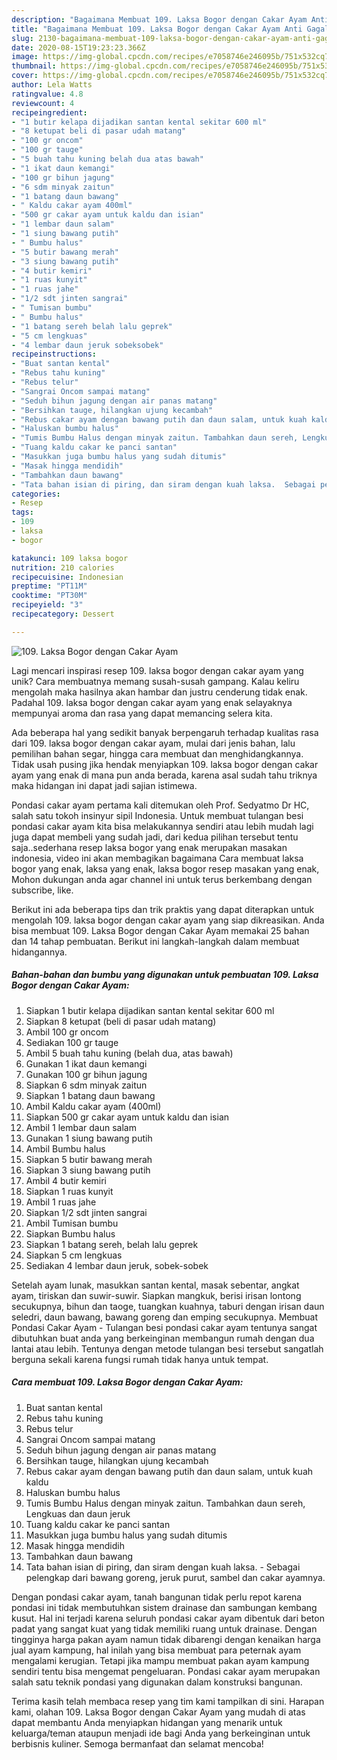 ```yaml
---
description: "Bagaimana Membuat 109. Laksa Bogor dengan Cakar Ayam Anti Gagal"
title: "Bagaimana Membuat 109. Laksa Bogor dengan Cakar Ayam Anti Gagal"
slug: 2130-bagaimana-membuat-109-laksa-bogor-dengan-cakar-ayam-anti-gagal
date: 2020-08-15T19:23:23.366Z
image: https://img-global.cpcdn.com/recipes/e7058746e246095b/751x532cq70/109-laksa-bogor-dengan-cakar-ayam-foto-resep-utama.jpg
thumbnail: https://img-global.cpcdn.com/recipes/e7058746e246095b/751x532cq70/109-laksa-bogor-dengan-cakar-ayam-foto-resep-utama.jpg
cover: https://img-global.cpcdn.com/recipes/e7058746e246095b/751x532cq70/109-laksa-bogor-dengan-cakar-ayam-foto-resep-utama.jpg
author: Lela Watts
ratingvalue: 4.8
reviewcount: 4
recipeingredient:
- "1 butir kelapa dijadikan santan kental sekitar 600 ml"
- "8 ketupat beli di pasar udah matang"
- "100 gr oncom"
- "100 gr tauge"
- "5 buah tahu kuning belah dua atas bawah"
- "1 ikat daun kemangi"
- "100 gr bihun jagung"
- "6 sdm minyak zaitun"
- "1 batang daun bawang"
- " Kaldu cakar ayam 400ml"
- "500 gr cakar ayam untuk kaldu dan isian"
- "1 lembar daun salam"
- "1 siung bawang putih"
- " Bumbu halus"
- "5 butir bawang merah"
- "3 siung bawang putih"
- "4 butir kemiri"
- "1 ruas kunyit"
- "1 ruas jahe"
- "1/2 sdt jinten sangrai"
- " Tumisan bumbu"
- " Bumbu halus"
- "1 batang sereh belah lalu geprek"
- "5 cm lengkuas"
- "4 lembar daun jeruk sobeksobek"
recipeinstructions:
- "Buat santan kental"
- "Rebus tahu kuning"
- "Rebus telur"
- "Sangrai Oncom sampai matang"
- "Seduh bihun jagung dengan air panas matang"
- "Bersihkan tauge, hilangkan ujung kecambah"
- "Rebus cakar ayam dengan bawang putih dan daun salam, untuk kuah kaldu"
- "Haluskan bumbu halus"
- "Tumis Bumbu Halus dengan minyak zaitun. Tambahkan daun sereh, Lengkuas dan daun jeruk"
- "Tuang kaldu cakar ke panci santan"
- "Masukkan juga bumbu halus yang sudah ditumis"
- "Masak hingga mendidih"
- "Tambahkan daun bawang"
- "Tata bahan isian di piring, dan siram dengan kuah laksa.  Sebagai pelengkap dari bawang goreng, jeruk purut, sambel dan cakar ayamnya."
categories:
- Resep
tags:
- 109
- laksa
- bogor

katakunci: 109 laksa bogor 
nutrition: 210 calories
recipecuisine: Indonesian
preptime: "PT11M"
cooktime: "PT30M"
recipeyield: "3"
recipecategory: Dessert

---
```



![109. Laksa Bogor dengan Cakar Ayam](https://img-global.cpcdn.com/recipes/e7058746e246095b/751x532cq70/109-laksa-bogor-dengan-cakar-ayam-foto-resep-utama.jpg)

Lagi mencari inspirasi resep 109. laksa bogor dengan cakar ayam yang unik? Cara membuatnya memang susah-susah gampang. Kalau keliru mengolah maka hasilnya akan hambar dan justru cenderung tidak enak. Padahal 109. laksa bogor dengan cakar ayam yang enak selayaknya mempunyai aroma dan rasa yang dapat memancing selera kita.

Ada beberapa hal yang sedikit banyak berpengaruh terhadap kualitas rasa dari 109. laksa bogor dengan cakar ayam, mulai dari jenis bahan, lalu pemilihan bahan segar, hingga cara membuat dan menghidangkannya. Tidak usah pusing jika hendak menyiapkan 109. laksa bogor dengan cakar ayam yang enak di mana pun anda berada, karena asal sudah tahu triknya maka hidangan ini dapat jadi sajian istimewa.

Pondasi cakar ayam pertama kali ditemukan oleh Prof. Sedyatmo Dr HC, salah satu tokoh insinyur sipil Indonesia. Untuk membuat tulangan besi pondasi cakar ayam kita bisa melakukannya sendiri atau lebih mudah lagi juga dapat membeli yang sudah jadi, dari kedua pilihan tersebut tentu saja..sederhana resep laksa bogor yang enak merupakan masakan indonesia, video ini akan membagikan bagaimana Cara membuat laksa bogor yang enak, laksa yang enak, laksa bogor resep masakan yang enak, Mohon dukungan anda agar channel ini untuk terus berkembang dengan subscribe, like.


Berikut ini ada beberapa tips dan trik praktis yang dapat diterapkan untuk mengolah 109. laksa bogor dengan cakar ayam yang siap dikreasikan. Anda bisa membuat 109. Laksa Bogor dengan Cakar Ayam memakai 25 bahan dan 14 tahap pembuatan. Berikut ini langkah-langkah dalam membuat hidangannya.

<!--inarticleads1-->

##### Bahan-bahan dan bumbu yang digunakan untuk pembuatan 109. Laksa Bogor dengan Cakar Ayam:

1. Siapkan 1 butir kelapa dijadikan santan kental sekitar 600 ml
1. Siapkan 8 ketupat (beli di pasar udah matang)
1. Ambil 100 gr oncom
1. Sediakan 100 gr tauge
1. Ambil 5 buah tahu kuning (belah dua, atas bawah)
1. Gunakan 1 ikat daun kemangi
1. Gunakan 100 gr bihun jagung
1. Siapkan 6 sdm minyak zaitun
1. Siapkan 1 batang daun bawang
1. Ambil  Kaldu cakar ayam (400ml)
1. Siapkan 500 gr cakar ayam untuk kaldu dan isian
1. Ambil 1 lembar daun salam
1. Gunakan 1 siung bawang putih
1. Ambil  Bumbu halus
1. Siapkan 5 butir bawang merah
1. Siapkan 3 siung bawang putih
1. Ambil 4 butir kemiri
1. Siapkan 1 ruas kunyit
1. Ambil 1 ruas jahe
1. Siapkan 1/2 sdt jinten sangrai
1. Ambil  Tumisan bumbu
1. Siapkan  Bumbu halus
1. Siapkan 1 batang sereh, belah lalu geprek
1. Siapkan 5 cm lengkuas
1. Sediakan 4 lembar daun jeruk, sobek-sobek


Setelah ayam lunak, masukkan santan kental, masak sebentar, angkat ayam, tiriskan dan suwir-suwir. Siapkan mangkuk, berisi irisan lontong secukupnya, bihun dan taoge, tuangkan kuahnya, taburi dengan irisan daun seledri, daun bawang, bawang goreng dan emping secukupnya. Membuat Pondasi Cakar Ayam - Tulangan besi pondasi cakar ayam tentunya sangat dibutuhkan buat anda yang berkeinginan membangun rumah dengan dua lantai atau lebih. Tentunya dengan metode tulangan besi tersebut sangatlah berguna sekali karena fungsi rumah tidak hanya untuk tempat. 

<!--inarticleads2-->

##### Cara membuat 109. Laksa Bogor dengan Cakar Ayam:

1. Buat santan kental
1. Rebus tahu kuning
1. Rebus telur
1. Sangrai Oncom sampai matang
1. Seduh bihun jagung dengan air panas matang
1. Bersihkan tauge, hilangkan ujung kecambah
1. Rebus cakar ayam dengan bawang putih dan daun salam, untuk kuah kaldu
1. Haluskan bumbu halus
1. Tumis Bumbu Halus dengan minyak zaitun. Tambahkan daun sereh, Lengkuas dan daun jeruk
1. Tuang kaldu cakar ke panci santan
1. Masukkan juga bumbu halus yang sudah ditumis
1. Masak hingga mendidih
1. Tambahkan daun bawang
1. Tata bahan isian di piring, dan siram dengan kuah laksa.  - Sebagai pelengkap dari bawang goreng, jeruk purut, sambel dan cakar ayamnya.


Dengan pondasi cakar ayam, tanah bangunan tidak perlu repot karena pondasi ini tidak membutuhkan sistem drainase dan sambungan kembang kusut. Hal ini terjadi karena seluruh pondasi cakar ayam dibentuk dari beton padat yang sangat kuat yang tidak memiliki ruang untuk drainase. Dengan tingginya harga pakan ayam namun tidak dibarengi dengan kenaikan harga jual ayam kampung, hal inilah yang bisa membuat para peternak ayam mengalami kerugian. Tetapi jika mampu membuat pakan ayam kampung sendiri tentu bisa mengemat pengeluaran. Pondasi cakar ayam merupakan salah satu teknik pondasi yang digunakan dalam konstruksi bangunan. 

Terima kasih telah membaca resep yang tim kami tampilkan di sini. Harapan kami, olahan 109. Laksa Bogor dengan Cakar Ayam yang mudah di atas dapat membantu Anda menyiapkan hidangan yang menarik untuk keluarga/teman ataupun menjadi ide bagi Anda yang berkeinginan untuk berbisnis kuliner. Semoga bermanfaat dan selamat mencoba!
